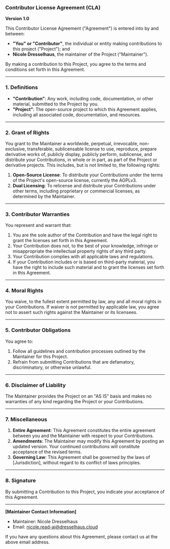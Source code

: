 ### Contributor License Agreement (CLA)

**Version 1.0**

This Contributor License Agreement ("Agreement") is entered into by and between:

- **"You" or "Contributor"**, the individual or entity making contributions to this project ("Project"); and
- **Nicole Dresselhaus**, the maintainer of the Project ("Maintainer").

By making a contribution to this Project, you agree to the terms and conditions set forth in this Agreement.

---

### 1. Definitions

- **"Contribution"**: Any work, including code, documentation, or other material, submitted to the Project by you.
- **"Project"**: The open-source project to which this Agreement applies, including all associated code, documentation, and resources.

---

### 2. Grant of Rights

You grant to the Maintainer a worldwide, perpetual, irrevocable, non-exclusive, transferable, sublicensable license to use, reproduce, prepare derivative works of, publicly display, publicly perform, sublicense, and distribute your Contributions, in whole or in part, as part of the Project or derivative projects. This includes, but is not limited to, the following rights:

1. **Open-Source License**: To distribute your Contributions under the terms of the Project's open-source license, currently the AGPLv3.
2. **Dual Licensing**: To relicense and distribute your Contributions under other terms, including proprietary or commercial licenses, as determined by the Maintainer.

---

### 3. Contributor Warranties

You represent and warrant that:

1. You are the sole author of the Contribution and have the legal right to grant the licenses set forth in this Agreement.
2. Your Contribution does not, to the best of your knowledge, infringe or misappropriate the intellectual property rights of any third party.
3. Your Contribution complies with all applicable laws and regulations.
4. If your Contribution includes or is based on third-party material, you have the right to include such material and to grant the licenses set forth in this Agreement.

---

### 4. Moral Rights

You waive, to the fullest extent permitted by law, any and all moral rights in your Contributions. If waiver is not permitted by applicable law, you agree not to assert such rights against the Maintainer or its licensees.

---

### 5. Contributor Obligations

You agree to:

1. Follow all guidelines and contribution processes outlined by the Maintainer for this Project.
2. Refrain from submitting Contributions that are defamatory, discriminatory, or otherwise unlawful.

---

### 6. Disclaimer of Liability

The Maintainer provides the Project on an "AS IS" basis and makes no warranties of any kind regarding the Project or your Contributions.

---

### 7. Miscellaneous

1. **Entire Agreement**: This Agreement constitutes the entire agreement between you and the Maintainer with respect to your Contributions.
2. **Amendments**: The Maintainer may modify this Agreement by posting an updated version. Your continued contributions will constitute acceptance of the revised terms.
3. **Governing Law**: This Agreement shall be governed by the laws of [Jurisdiction], without regard to its conflict of laws principles.

---

### 8. Signature

By submitting a Contribution to this Project, you indicate your acceptance of this Agreement.

---

**[Maintainer Contact Information]**

- Maintainer: Nicole Dresselhaus
- Email: nicole.read-ai@dresselhaus.cloud

If you have any questions about this Agreement, please contact us at the above email address.

